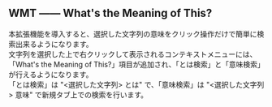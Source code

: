 ## WMT ―― What's the Meaning of This?
本拡張機能を導入すると、選択した文字列の意味をクリック操作だけで簡単に検索出来るようになります。<br>
文字列を選択した上で右クリックして表示されるコンテキストメニューには、「What's the Meaning of This?」項目が追加され、「とは検索」と「意味検索」が行えるようになります。<br>
「とは検索」は "<選択した文字列> とは" で、「意味検索」は "<選択した文字列> 意味" で新規タブ上での検索を行います。
